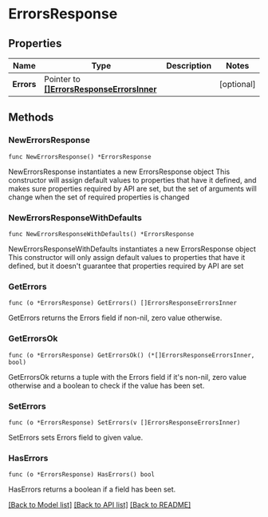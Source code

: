 # ErrorsResponse

## Properties

Name | Type | Description | Notes
------------ | ------------- | ------------- | -------------
**Errors** | Pointer to [**[]ErrorsResponseErrorsInner**](ErrorsResponseErrorsInner.md) |  | [optional] 

## Methods

### NewErrorsResponse

`func NewErrorsResponse() *ErrorsResponse`

NewErrorsResponse instantiates a new ErrorsResponse object
This constructor will assign default values to properties that have it defined,
and makes sure properties required by API are set, but the set of arguments
will change when the set of required properties is changed

### NewErrorsResponseWithDefaults

`func NewErrorsResponseWithDefaults() *ErrorsResponse`

NewErrorsResponseWithDefaults instantiates a new ErrorsResponse object
This constructor will only assign default values to properties that have it defined,
but it doesn't guarantee that properties required by API are set

### GetErrors

`func (o *ErrorsResponse) GetErrors() []ErrorsResponseErrorsInner`

GetErrors returns the Errors field if non-nil, zero value otherwise.

### GetErrorsOk

`func (o *ErrorsResponse) GetErrorsOk() (*[]ErrorsResponseErrorsInner, bool)`

GetErrorsOk returns a tuple with the Errors field if it's non-nil, zero value otherwise
and a boolean to check if the value has been set.

### SetErrors

`func (o *ErrorsResponse) SetErrors(v []ErrorsResponseErrorsInner)`

SetErrors sets Errors field to given value.

### HasErrors

`func (o *ErrorsResponse) HasErrors() bool`

HasErrors returns a boolean if a field has been set.


[[Back to Model list]](../README.md#documentation-for-models) [[Back to API list]](../README.md#documentation-for-api-endpoints) [[Back to README]](../README.md)


